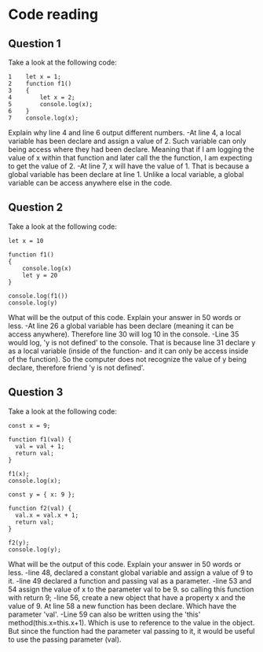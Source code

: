 # Code reading

## Question 1

Take a look at the following code:

```
1    let x = 1;
2    function f1()
3    {
4        let x = 2;
5        console.log(x);
6    }
7    console.log(x);
```

Explain why line 4 and line 6 output different numbers.
-At line 4, a local variable has been declare and assign a value of 2. Such variable can only being access where they had been declare. Meaning that if I am logging the value of x within that function and later call the the function, I am expecting to get the value of 2.
-At line 7, x will have the value of 1. That is because a global variable has been declare at line 1. Unlike a local variable, a global variable can be access anywhere else in the code.

## Question 2

Take a look at the following code:

```
let x = 10

function f1()
{
    console.log(x)
    let y = 20
}

console.log(f1())
console.log(y)
```

What will be the output of this code. Explain your answer in 50 words or less.
-At line 26 a global variable has been declare (meaning it can be access anywhere). Therefore line 30 will log 10 in the console.
-Line 35 would log, 'y is not defined' to the console. That is because line 31 declare y as a local variable (inside of the function- and it can only be access inside of the function). So the computer does not recognize the value of y being declare, therefore friend 'y is not defined'.
## Question 3

Take a look at the following code:

```
const x = 9;

function f1(val) {
  val = val + 1;
  return val;
}

f1(x);
console.log(x);

const y = { x: 9 };

function f2(val) {
  val.x = val.x + 1;
  return val;
}

f2(y);
console.log(y);
```

What will be the output of this code. Explain your answer in 50 words or less.
-line 48, declared a constant global variable and assign a value of 9 to it.
-line 49 declared a function and passing val as a parameter.
-line 53 and 54 assign the value of x to the parameter val to be 9. so calling this function with return 9;
-line 56, create a new object that have a property x and the value of 9. At line 58 a  new function has been declare. Which have the parameter 'val'.
-Line 59 can also be written using the 'this' method(this.x=this.x+1). Which is use to reference to the value in the object. But since the function had the parameter val passing to it, it would be useful to use the passing parameter (val). 




